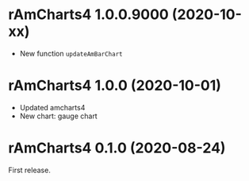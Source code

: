# rAmCharts4 1.0.0.9000 (2020-10-xx)

* New function `updateAmBarChart`


# rAmCharts4 1.0.0 (2020-10-01)

* Updated amcharts4
* New chart: gauge chart


# rAmCharts4 0.1.0 (2020-08-24)

First release.
